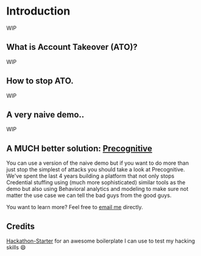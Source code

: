 # Introduction

WIP

## What is Account Takeover (ATO)?

WIP

## How to stop ATO.

WIP

## A very naive demo..

WIP

## A MUCH better solution: [Precognitive](https://precognitive.com/account-takeover/)

You can use a version of the naive demo but if you want to do more than just stop the simplest
of attacks you should take a look at Precognitive. We've spent the last 4 years building a platform
that not only stops Credential stuffing using (much more sophisticated) similar tools as the demo
but also using Behavioral analytics and modeling to make sure not matter the use case we can tell 
the bad guys from the good guys.

You want to learn more? Feel free to [email me](mailto:zac@precognitive.io) directly.

## Credits

[Hackathon-Starter](https://github.com/sahat/hackathon-starter) for an awesome boilerplate I can use to test my hacking skills :smile:
